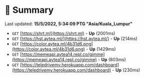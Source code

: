 # 📖 Summary
Last updated: **15/5/2022, 5:34:09 PTG "Asia/Kuala_Lumpur"**

- `GET` [https://shrt.ml](https://shrt.ml) - **Up** (2001ms)
- `GET` [https://hst.aytea.ml/](https://hst.aytea.ml/) - **Up** (214ms)
- `GET` [https://color.aytea.ml/4b31d6.png](https://color.aytea.ml/4b31d6.png) - **Up** (1429ms)
- `GET` [https://memeapi.aytea14.repl.co/gimme](https://memeapi.aytea14.repl.co/gimme) - **Up** (803ms)
- `GET` [https://teledrivemy.herokuapp.com/dashboard](https://teledrivemy.herokuapp.com/dashboard) - **Up** (230ms)
